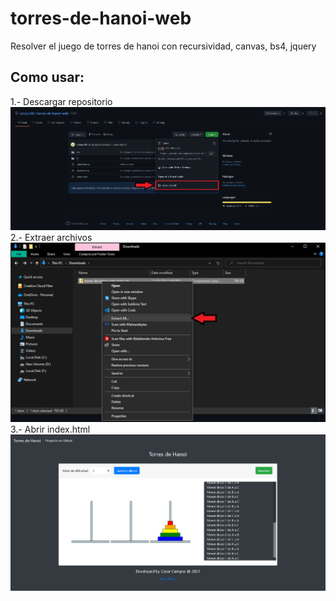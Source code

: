 # torres-de-hanoi-web #
Resolver el juego de torres de hanoi con recursividad, canvas, bs4, jquery

## Como usar: ##
1.- Descargar repositorio
![Donwload repo](readme/download-repo.png?raw=true "Donwload repo")
2.- Extraer archivos
![Extract repo](readme/extract-repo.png?raw=true "Extract repo")
3.- Abrir index.html
![Abrir index.html](readme/captura.png?raw=true "Abrir index.html")
